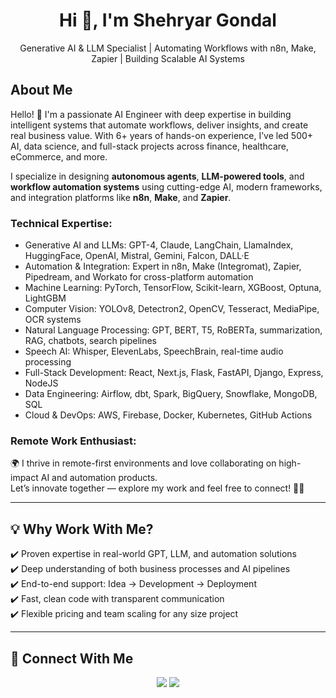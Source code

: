 <h1 align="center">Hi 👋, I'm Shehryar Gondal</h1>

<p align="center">Generative AI & LLM Specialist | Automating Workflows with n8n, Make, Zapier | Building Scalable AI Systems</p>

## About Me  
Hello! 👋 I'm a passionate AI Engineer with deep expertise in building intelligent systems that automate workflows, deliver insights, and create real business value. With 6+ years of hands-on experience, I’ve led 500+ AI, data science, and full-stack projects across finance, healthcare, eCommerce, and more.

I specialize in designing **autonomous agents**, **LLM-powered tools**, and **workflow automation systems** using cutting-edge AI, modern frameworks, and integration platforms like **n8n**, **Make**, and **Zapier**.

### Technical Expertise:
<ul>
  <li>Generative AI and LLMs: GPT-4, Claude, LangChain, LlamaIndex, HuggingFace, OpenAI, Mistral, Gemini, Falcon, DALL·E</li>
  <li>Automation & Integration: Expert in n8n, Make (Integromat), Zapier, Pipedream, and Workato for cross-platform automation</li>
  <li>Machine Learning: PyTorch, TensorFlow, Scikit-learn, XGBoost, Optuna, LightGBM</li>
  <li>Computer Vision: YOLOv8, Detectron2, OpenCV, Tesseract, MediaPipe, OCR systems</li>
  <li>Natural Language Processing: GPT, BERT, T5, RoBERTa, summarization, RAG, chatbots, search pipelines</li>
  <li>Speech AI: Whisper, ElevenLabs, SpeechBrain, real-time audio processing</li>
  <li>Full-Stack Development: React, Next.js, Flask, FastAPI, Django, Express, NodeJS</li>
  <li>Data Engineering: Airflow, dbt, Spark, BigQuery, Snowflake, MongoDB, SQL</li>
  <li>Cloud & DevOps: AWS, Firebase, Docker, Kubernetes, GitHub Actions</li>
</ul>

### Remote Work Enthusiast:
🌍 I thrive in remote-first environments and love collaborating on high-impact AI and automation products.  
Let’s innovate together — explore my work and feel free to connect! 🚀✨

---

## 💡 Why Work With Me?

✔️ Proven expertise in real-world GPT, LLM, and automation solutions  
✔️ Deep understanding of both business processes and AI pipelines  
✔️ End-to-end support: Idea → Development → Deployment  
✔️ Fast, clean code with transparent communication  
✔️ Flexible pricing and team scaling for any size project

---

## 🤝 Connect With Me

<p align="center">
  <a href="www.linkedin.com/in/shehryar-gondal-data-analyst"><img src="https://img.shields.io/badge/LinkedIn-blue?style=flat&logo=Linkedin&logoColor=white"/></a>
  <a href="mailto:gondalshehryar23@gmail.com"><img src="https://img.shields.io/badge/Email-gondalshehryar23@gmail.com-D14836?style=flat&logo=Gmail&logoColor=white"/></a>
</p>

